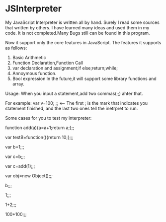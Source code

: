 JSInterpreter
===========

My JavaScript Interpreter is written all by hand.
Surely I read some sources that written by others.
I have learned many ideas and used them in my code.
It is not completed.Many Bugs still can be found in this program.

Now it support only the core features in JavaScript.
The features it supports as fellows:

1. Basic Arithmetic
2. Function Declaration,Function Call
3. var declaration and assignment;if else;return;while;
4. Annoymous function.
5. Bool expression
In the future,it will support some library functions and array. 

Usage:
When you input a statement,add two commas(;;) ahter that.

For example: var v=100; ;; <-- The first ; is the mark that indicates you statement finished, 
and the last two ones tell the inetrpret to run. 

Some cases for you to test my interpreter:

function add(a){a=a+1;return a;};;

var testB=function(){return 10;};;;

var b=1;;;

var c=b;;;

var c=add(1);;;

var obj=new Object();;;

b;;;

1;;;

1+2;;;

100+100;;;

